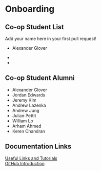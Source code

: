 # Onboarding

## Co-op Student List
Add your name here in your first pull request!

- Alexander Glover

- 

- 
## Co-op Student Alumni
- Alexander Glover
- Jordan Edwards
- Jeremy Kim
- Andrew Lazenka
- Andrew Jung
- Julian Pettit
- William Lo
- Arham Ahmed
- Keren Chandran

## Documentation Links

[Useful Links and Tutorials](tutorials/tutorials.md)  
[GitHub Introduction](tutorials/github.md)
